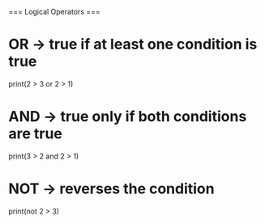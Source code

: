  === Logical Operators ===
# OR -> true if at least one condition is true
print(2 > 3 or 2 > 1)

# AND -> true only if both conditions are true
print(3 > 2 and 2 > 1)

# NOT -> reverses the condition
print(not 2 > 3)

